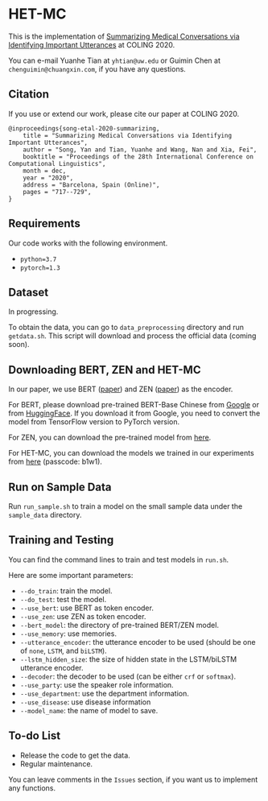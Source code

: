 # HET-MC

This is the implementation of [Summarizing Medical Conversations via Identifying Important Utterances](https://www.aclweb.org/anthology/2020.coling-main.63/) at COLING 2020.

You can e-mail Yuanhe Tian at `yhtian@uw.edu` or Guimin Chen at `chenguimin@chuangxin.com`, if you have any questions.

## Citation

If you use or extend our work, please cite our paper at COLING 2020.

```
@inproceedings{song-etal-2020-summarizing,
    title = "Summarizing Medical Conversations via Identifying Important Utterances",
    author = "Song, Yan and Tian, Yuanhe and Wang, Nan and Xia, Fei",
    booktitle = "Proceedings of the 28th International Conference on Computational Linguistics",
    month = dec,
    year = "2020",
    address = "Barcelona, Spain (Online)",
    pages = "717--729",
}
```

## Requirements

Our code works with the following environment.
* `python=3.7`
* `pytorch=1.3`

## Dataset

In progressing.

To obtain the data, you can go to `data_preprocessing` directory and run `getdata.sh`. This script will download and process the official data (coming soon).

## Downloading BERT, ZEN and HET-MC

In our paper, we use BERT ([paper](https://www.aclweb.org/anthology/N19-1423/)) and ZEN ([paper](https://arxiv.org/abs/1911.00720)) as the encoder.

For BERT, please download pre-trained BERT-Base Chinese from [Google](https://github.com/google-research/bert) or from [HuggingFace](https://s3.amazonaws.com/models.huggingface.co/bert/bert-base-chinese.tar.gz). If you download it from Google, you need to convert the model from TensorFlow version to PyTorch version.

For ZEN, you can download the pre-trained model from [here](https://github.com/sinovation/ZEN).

For HET-MC, you can download the models we trained in our experiments from [here](https://pan.baidu.com/s/17peaEeqqu0ck96A2KyoDDg) (passcode: b1w1).

## Run on Sample Data

Run `run_sample.sh` to train a model on the small sample data under the `sample_data` directory.

## Training and Testing

You can find the command lines to train and test models in `run.sh`.

Here are some important parameters:

* `--do_train`: train the model.
* `--do_test`: test the model.
* `--use_bert`: use BERT as token encoder.
* `--use_zen`: use ZEN as token encoder.
* `--bert_model`: the directory of pre-trained BERT/ZEN model.
* `--use_memory`: use memories.
* `--utterance_encoder`: the utterance encoder to be used (should be one of `none`, `LSTM`, and `biLSTM`).
* `--lstm_hidden_size`: the size of hidden state in the LSTM/biLSTM utterance encoder.
* `--decoder`: the decoder to be used (can be either `crf` or `softmax`).
* `--use_party`: use the speaker role information.
* `--use_department`: use the department information.
* `--use_disease`: use disease information
* `--model_name`: the name of model to save.

## To-do List

* Release the code to get the data.
* Regular maintenance.

You can leave comments in the `Issues` section, if you want us to implement any functions.

